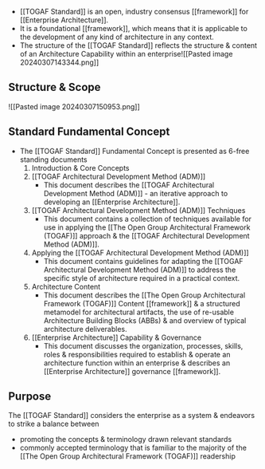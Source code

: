 - [[TOGAF Standard]] is an open, industry consensus [[framework]] for [[Enterprise Architecture]].
- It is a foundational [[framework]], which means that it is applicable to the development of any kind of architecture in any context.
- The structure of the [[TOGAF Standard]] reflects the structure & content of an Architecture Capability within an enterprise![[Pasted image 20240307143344.png]]

## Structure & Scope
![[Pasted image 20240307150953.png]]
## Standard Fundamental Concept
- The [[TOGAF Standard]] Fundamental Concept is presented as 6-free standing documents
	1. Introduction & Core Concepts
	2. [[TOGAF Architectural Development Method (ADM)]]
		- This document describes the [[TOGAF Architectural Development Method (ADM)]] - an iterative approach to developing an [[Enterprise Architecture]].
	3. [[TOGAF Architectural Development Method (ADM)]] Techniques
		- This document contains a collection of techniques available for use in applying the [[The Open Group Architectural Framework (TOGAF)]] approach & the [[TOGAF Architectural Development Method (ADM)]].
	4. Applying the [[TOGAF Architectural Development Method (ADM)]]
		- This document contains guidelines for adapting the [[TOGAF Architectural Development Method (ADM)]] to address the specific style of architecture required in a practical context.
	5. Architecture Content
		- This document describes the [[The Open Group Architectural Framework (TOGAF)]] Content [[framework]] & a structured metamodel for architectural artifacts, the use of re-usable Architecture Building Blocks (ABBs) & and overview of typical architecture deliverables.
	6. [[Enterprise Architecture]] Capability & Governance
		- This document discusses the organization, processes, skills, roles & responsibilities required to establish & operate an architecture function within an enterprise & describes an [[Enterprise Architecture]] governance [[framework]].

## Purpose
The [[TOGAF Standard]] considers the enterprise as a system & endeavors to strike a balance between 
- promoting the concepts & terminology drawn relevant standards
- commonly accepted terminology that is familiar to the majority of the [[The Open Group Architectural Framework (TOGAF)]] readership